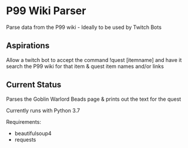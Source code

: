 # P99 Wiki Parser
Parse data from the P99 wiki - Ideally to be used by Twitch Bots

## Aspirations

Allow a twitch bot to accept the command !quest [itemname] and have it search the P99 wiki for that item & quest item names and/or links

## Current Status

Parses the Goblin Warlord Beads page & prints out the text for the quest

Currently runs with Python 3.7

Requirements: 
- beautifulsoup4
- requests
